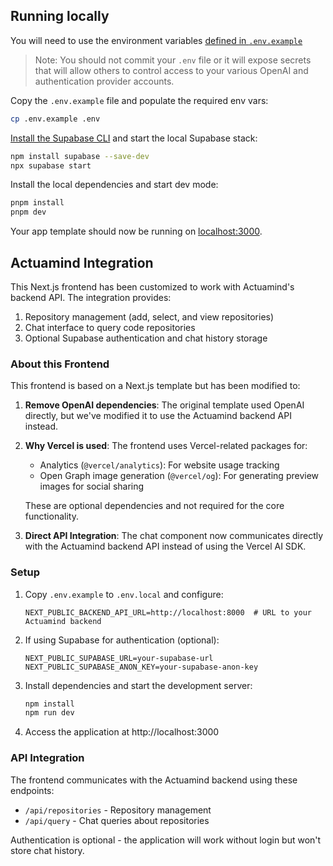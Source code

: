 ## Running locally

You will need to use the environment variables [defined in `.env.example`](.env.example) 

> Note: You should not commit your `.env` file or it will expose secrets that will allow others to control access to your various OpenAI and authentication provider accounts.

Copy the `.env.example` file and populate the required env vars:

```bash
cp .env.example .env
```

[Install the Supabase CLI](https://supabase.com/docs/guides/cli) and start the local Supabase stack:

```bash
npm install supabase --save-dev
npx supabase start
```

Install the local dependencies and start dev mode:

```bash
pnpm install
pnpm dev
```

Your app template should now be running on [localhost:3000](http://localhost:3000/).

## Actuamind Integration

This Next.js frontend has been customized to work with Actuamind's backend API. The integration provides:

1. Repository management (add, select, and view repositories)
2. Chat interface to query code repositories
3. Optional Supabase authentication and chat history storage

### About this Frontend

This frontend is based on a Next.js template but has been modified to:

1. **Remove OpenAI dependencies**: The original template used OpenAI directly, but we've modified it to use the Actuamind backend API instead.

2. **Why Vercel is used**: The frontend uses Vercel-related packages for:
   - Analytics (`@vercel/analytics`): For website usage tracking
   - Open Graph image generation (`@vercel/og`): For generating preview images for social sharing
   
   These are optional dependencies and not required for the core functionality.

3. **Direct API Integration**: The chat component now communicates directly with the Actuamind backend API instead of using the Vercel AI SDK.

### Setup

1. Copy `.env.example` to `.env.local` and configure:
   ```
   NEXT_PUBLIC_BACKEND_API_URL=http://localhost:8000  # URL to your Actuamind backend
   ```

2. If using Supabase for authentication (optional):
   ```
   NEXT_PUBLIC_SUPABASE_URL=your-supabase-url
   NEXT_PUBLIC_SUPABASE_ANON_KEY=your-supabase-anon-key
   ```

3. Install dependencies and start the development server:
   ```bash
   npm install
   npm run dev
   ```

4. Access the application at http://localhost:3000

### API Integration

The frontend communicates with the Actuamind backend using these endpoints:

- `/api/repositories` - Repository management
- `/api/query` - Chat queries about repositories

Authentication is optional - the application will work without login but won't store chat history.
